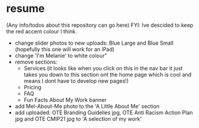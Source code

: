 # resume
(Any info/todos about this repository can go here)
FYI: Ive descided to keep the red accent colour I think.
- change slider photos to new uploads: Blue Large and Blue Small (hopefully this one will work for an iPad)
-  change 'I'm Melanie' to white colour"
- remove sections:
  - Services (it looks like when you click on this in the nav bar it just takes you down to this section ont the home page which is cool and means I dont have to develop new pages!)
  - Pricing
  - FAQ
  - Fun Facts About My Work banner
- add Mel-About-Me  photo to the 'A Little About Me' section
- add uploaded: OTE Branding Guidelies jpg, OTE Anti Racism Action Plan jpg and OTE CMIP21 jpg to 'A selection of my work'
